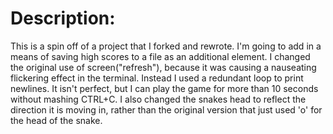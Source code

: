 # Description: 
This is a spin off of a project that I forked and rewrote. I'm going to add in a means of saving high scores to a file as an additional element. I changed the original use of screen("refresh"), because it was causing a nauseating flickering effect in the terminal. Instead I used a redundant loop to print newlines. It isn't perfect, but I can play the game for more than 10 seconds without mashing CTRL+C. I also changed the snakes head to reflect the direction it is moving in, rather than the original version that just used 'o' for the head of the snake. 
